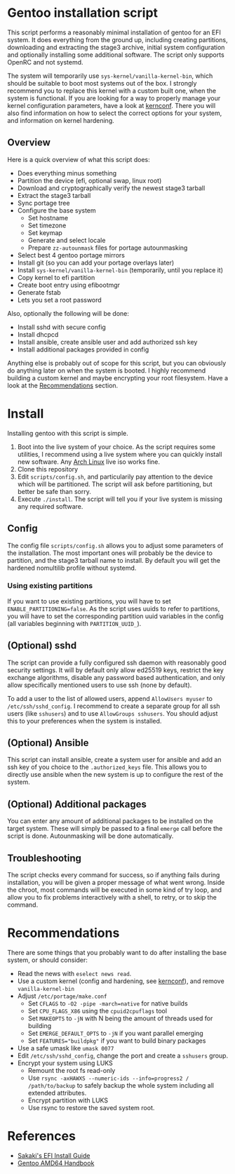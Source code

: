 # Gentoo installation script

This script performs a reasonably minimal installation of gentoo for an EFI system.
It does everything from the ground up, including creating partitions, downloading
and extracting the stage3 archive, initial system configuration and optionally installing
some additional software. The script only supports OpenRC and not systemd.

The system will temporarily use `sys-kernel/vanilla-kernel-bin`, which should be suitable
to boot most systems out of the box. I strongly recommend you to replace this kernel
with a custom built one, when the system is functional. If you are looking for a way
to properly manage your kernel configuration parameters, have a look at [kernconf](https://github.com/oddlama/kernconf).
There you will also find information on how to select the correct options for your system,
and information on kernel hardening.

## Overview

Here is a quick overview of what this script does:

* Does everything minus something
* Partition the device (efi, optional swap, linux root)
* Download and cryptographically verify the newest stage3 tarball
* Extract the stage3 tarball
* Sync portage tree
* Configure the base system
  - Set hostname
  - Set timezone
  - Set keymap
  - Generate and select locale
  - Prepare `zz-autounmask` files for portage autounmasking
* Select best 4 gentoo portage mirrors
* Install git (so you can add your portage overlays later)
* Install `sys-kernel/vanilla-kernel-bin` (temporarily, until you replace it)
* Copy kernel to efi partition
* Create boot entry using efibootmgr
* Generate fstab
* Lets you set a root password

Also, optionally the following will be done:

* Install sshd with secure config
* Install dhcpcd
* Install ansible, create ansible user and add authorized ssh key
* Install additional packages provided in config

Anything else is probably out of scope for this script,
but you can obviously do anything later on when the system is booted.
I highly recommend building a custom kernel and maybe encrypting your
root filesystem. Have a look at the [Recommendations](#Recommendations) section.

# Install

Installing gentoo with this script is simple.

1. Boot into the live system of your choice. As the script requires some utilities,
   I recommend using a live system where you can quickly install new software.
   Any [Arch Linux](https://www.archlinux.org/download/) live iso works fine.
2. Clone this repository
3. Edit `scripts/config.sh`, and particularily pay attention to
   the device which will be partitioned. The script will ask before partitioning,
   but better be safe than sorry.
4. Execute `./install`. The script will tell you if your live
   system is missing any required software.

## Config

The config file `scripts/config.sh` allows you to adjust some parameters of the installation.
The most important ones will probably be the device to partition, and the stage3 tarball name
to install. By default you will get the hardened nomultilib profile without systemd.

### Using existing partitions
 
If you want to use existing partitions, you will have to set `ENABLE_PARTITIONING=false`.
As the script uses uuids to refer to partitions, you will have to set the corresponding
partition uuid variables in the config (all variables beginning with `PARTITION_UUID_`).

## (Optional) sshd

The script can provide a fully configured ssh daemon with reasonably good security settings.
It will by default only allow ed25519 keys, restrict the key exchange algorithms, disable
any password based authentication, and only allow specifically mentioned users to use ssh
(none by default).

To add a user to the list of allowed users, append `AllowUsers myuser` to `/etc/ssh/sshd_config`.
I recommend to create a separate group for all ssh users (like `sshusers`) and
to use `AllowGroups sshusers`. You should adjust this to your preferences when
the system is installed.

## (Optional) Ansible

This script can install ansible, create a system user for ansible and add an ssh key of
you choice to the `.authorized_keys` file. This allows you to directly use ansible when
the new system is up to configure the rest of the system.

## (Optional) Additional packages

You can enter any amount of additional packages to be installed on the target system.
These will simply be passed to a final `emerge` call before the script is done.
Autounmasking will be done automatically.

## Troubleshooting

The script checks every command for success, so if anything fails during installation,
you will be given a proper message of what went wrong. Inside the chroot,
most commands will be executed in some kind of try loop, and allow you to
fix problems interactively with a shell, to retry, or to skip the command.

# Recommendations

There are some things that you probably want to do after installing the base system,
or should consider:

* Read the news with `eselect news read`.
* Use a custom kernel (config and hardening, see [kernconf](https://github.com/oddlama/kernconf)), and remove `vanilla-kernel-bin`
* Adjust `/etc/portage/make.conf`
  - Set `CFLAGS` to `-O2 -pipe -march=native` for native builds
  - Set `CPU_FLAGS_X86` using the `cpuid2cpuflags` tool
  - Set `MAKEOPTS` to `-jN` with N being the amount of threads used for building
  - Set `EMERGE_DEFAULT_OPTS` to `-jN` if you want parallel emerging
  - Set `FEATURES="buildpkg"` if you want to build binary packages
* Use a safe umask like `umask 0077`
* Edit `/etc/ssh/sshd_config`, change the port and create a `sshusers` group.
* Encrypt your system using LUKS
  - Remount the root fs read-only
  - Use `rsync -axHAWXS --numeric-ids --info=progress2 / /path/to/backup` to safely backup the whole
    system including all extended attributes.
  - Encrypt partition with LUKS
  - Use rsync to restore the saved system root.

# References

* [Sakaki's EFI Install Guide](https://wiki.gentoo.org/wiki/Sakaki%27s_EFI_Install_Guide)
* [Gentoo AMD64 Handbook](https://wiki.gentoo.org/wiki/Handbook:AMD64)
